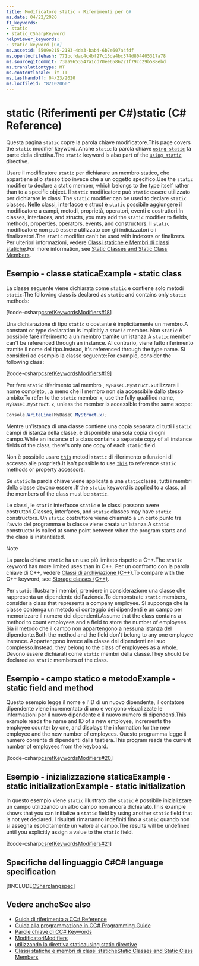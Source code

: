 ```yaml
---
title: Modificatore static - Riferimenti per C#
ms.date: 04/22/2020
f1_keywords:
- static
- static_CSharpKeyword
helpviewer_keywords:
- static keyword [C#]
ms.assetid: 5509e215-2183-4da3-bab4-6b7e607a4fdf
ms.openlocfilehash: 771bcfdac4c4bf27c15da4bc374d804405317a78
ms.sourcegitcommit: 73aa9653547a1cd70ee6586221f79cc29b588ebd
ms.translationtype: MT
ms.contentlocale: it-IT
ms.lasthandoff: 04/23/2020
ms.locfileid: "82102060"
---
```

# <a name="static-c-reference"></a><span data-ttu-id="47d7b-102">static (Riferimenti per C#)</span><span class="sxs-lookup"><span data-stu-id="47d7b-102">static (C# Reference)</span></span>

<span data-ttu-id="47d7b-103">Questa pagina `static` copre la parola chiave modificatore.</span><span class="sxs-lookup"><span data-stu-id="47d7b-103">This page covers the `static` modifier keyword.</span></span> <span data-ttu-id="47d7b-104">Anche `static` la parola chiave [`using static`](using-static.md) fa parte della direttiva.</span><span class="sxs-lookup"><span data-stu-id="47d7b-104">The `static` keyword is also part of the [`using static`](using-static.md) directive.</span></span>

<span data-ttu-id="47d7b-105">Usare il modificatore `static` per dichiarare un membro statico, che appartiene allo stesso tipo invece che a un oggetto specifico.</span><span class="sxs-lookup"><span data-stu-id="47d7b-105">Use the `static` modifier to declare a static member, which belongs to the type itself rather than to a specific object.</span></span> <span data-ttu-id="47d7b-106">Il `static` modificatore può `static` essere utilizzato per dichiarare le classi.</span><span class="sxs-lookup"><span data-stu-id="47d7b-106">The `static` modifier can be used to declare `static` classes.</span></span> <span data-ttu-id="47d7b-107">Nelle classi, interfacce e struct è `static` possibile aggiungere il modificatore a campi, metodi, proprietà, operatori, eventi e costruttori.</span><span class="sxs-lookup"><span data-stu-id="47d7b-107">In classes, interfaces, and structs, you may add the `static` modifier to fields, methods, properties, operators, events, and constructors.</span></span> <span data-ttu-id="47d7b-108">Il `static` modificatore non può essere utilizzato con gli indicizzatori o i finalizzatori.</span><span class="sxs-lookup"><span data-stu-id="47d7b-108">The `static` modifier can't be used with indexers or finalizers.</span></span> <span data-ttu-id="47d7b-109">Per ulteriori informazioni, vedere [Classi statiche e Membri di classi statiche](../../programming-guide/classes-and-structs/static-classes-and-static-class-members.md).</span><span class="sxs-lookup"><span data-stu-id="47d7b-109">For more information, see [Static Classes and Static Class Members](../../programming-guide/classes-and-structs/static-classes-and-static-class-members.md).</span></span>

## <a name="example---static-class"></a><span data-ttu-id="47d7b-110">Esempio - classe statica</span><span class="sxs-lookup"><span data-stu-id="47d7b-110">Example - static class</span></span>

<span data-ttu-id="47d7b-111">La classe seguente viene dichiarata come `static` e contiene solo metodi `static`:</span><span class="sxs-lookup"><span data-stu-id="47d7b-111">The following class is declared as `static` and contains only `static` methods:</span></span>

[!code-csharp[csrefKeywordsModifiers#18](~/samples/snippets/csharp/VS_Snippets_VBCSharp/csrefKeywordsModifiers/CS/csrefKeywordsModifiers.cs#18)]

<span data-ttu-id="47d7b-112">Una dichiarazione di tipo `static` o costante è implicitamente un membro.</span><span class="sxs-lookup"><span data-stu-id="47d7b-112">A constant or type declaration is implicitly a `static` member.</span></span> <span data-ttu-id="47d7b-113">Non `static` è possibile fare riferimento a un membro tramite un'istanza.</span><span class="sxs-lookup"><span data-stu-id="47d7b-113">A `static` member can't be referenced through an instance.</span></span> <span data-ttu-id="47d7b-114">Al contrario, viene fatto riferimento tramite il nome del tipo.</span><span class="sxs-lookup"><span data-stu-id="47d7b-114">Instead, it's referenced through the type name.</span></span> <span data-ttu-id="47d7b-115">Si consideri ad esempio la classe seguente:</span><span class="sxs-lookup"><span data-stu-id="47d7b-115">For example, consider the following class:</span></span>

[!code-csharp[csrefKeywordsModifiers#19](~/samples/snippets/csharp/VS_Snippets_VBCSharp/csrefKeywordsModifiers/CS/csrefKeywordsModifiers.cs#19)]

<span data-ttu-id="47d7b-116">Per fare `static` riferimento `x`al membro , `MyBaseC.MyStruct.x`utilizzare il nome completo, , a meno che il membro non sia accessibile dallo stesso ambito:</span><span class="sxs-lookup"><span data-stu-id="47d7b-116">To refer to the `static` member `x`, use the fully qualified name, `MyBaseC.MyStruct.x`, unless the member is accessible from the same scope:</span></span>

```csharp
Console.WriteLine(MyBaseC.MyStruct.x);
```

<span data-ttu-id="47d7b-117">Mentre un'istanza di una classe contiene una copia separata di tutti i `static` campi di istanza della classe, è disponibile una sola copia di ogni campo.</span><span class="sxs-lookup"><span data-stu-id="47d7b-117">While an instance of a class contains a separate copy of all instance fields of the class, there's only one copy of each `static` field.</span></span>

<span data-ttu-id="47d7b-118">Non è possibile usare [`this`](this.md) metodi `static` di riferimento o funzioni di accesso alle proprietà.</span><span class="sxs-lookup"><span data-stu-id="47d7b-118">It isn't possible to use [`this`](this.md) to reference `static` methods or property accessors.</span></span>

<span data-ttu-id="47d7b-119">Se `static` la parola chiave viene applicata a una `static`classe, tutti i membri della classe devono essere .</span><span class="sxs-lookup"><span data-stu-id="47d7b-119">If the `static` keyword is applied to a class, all the members of the class must be `static`.</span></span>

<span data-ttu-id="47d7b-120">Le classi, le `static` interfacce `static` e le classi possono avere costruttori.</span><span class="sxs-lookup"><span data-stu-id="47d7b-120">Classes, interfaces, and `static` classes may have `static` constructors.</span></span> <span data-ttu-id="47d7b-121">Un `static` costruttore viene chiamato a un certo punto tra l'avvio del programma e la classe viene creata un'istanza.</span><span class="sxs-lookup"><span data-stu-id="47d7b-121">A `static` constructor is called at some point between when the program starts and the class is instantiated.</span></span>

> [!NOTE]
> <span data-ttu-id="47d7b-122">La parola chiave `static` ha un uso più limitato rispetto a C++.</span><span class="sxs-lookup"><span data-stu-id="47d7b-122">The `static` keyword has more limited uses than in C++.</span></span> <span data-ttu-id="47d7b-123">Per un confronto con la parola chiave di C++, vedere [Classi di archiviazione (C++)](/cpp/cpp/storage-classes-cpp#static).</span><span class="sxs-lookup"><span data-stu-id="47d7b-123">To compare with the C++ keyword, see [Storage classes (C++)](/cpp/cpp/storage-classes-cpp#static).</span></span>

<span data-ttu-id="47d7b-124">Per `static` illustrare i membri, prendere in considerazione una classe che rappresenta un dipendente dell'azienda.</span><span class="sxs-lookup"><span data-stu-id="47d7b-124">To demonstrate `static` members, consider a class that represents a company employee.</span></span> <span data-ttu-id="47d7b-125">Si supponga che la classe contenga un metodo di conteggio dei dipendenti e un campo per memorizzare il numero dei dipendenti.</span><span class="sxs-lookup"><span data-stu-id="47d7b-125">Assume that the class contains a method to count employees and a field to store the number of employees.</span></span> <span data-ttu-id="47d7b-126">Sia il metodo che il campo non appartengono a nessuna istanza del dipendente.</span><span class="sxs-lookup"><span data-stu-id="47d7b-126">Both the method and the field don't belong to any one employee instance.</span></span> <span data-ttu-id="47d7b-127">Appartengono invece alla classe dei dipendenti nel suo complesso.</span><span class="sxs-lookup"><span data-stu-id="47d7b-127">Instead, they belong to the class of employees as a whole.</span></span> <span data-ttu-id="47d7b-128">Devono essere dichiarati come `static` membri della classe.</span><span class="sxs-lookup"><span data-stu-id="47d7b-128">They should be declared as `static` members of the class.</span></span>

## <a name="example---static-field-and-method"></a><span data-ttu-id="47d7b-129">Esempio - campo statico e metodo</span><span class="sxs-lookup"><span data-stu-id="47d7b-129">Example - static field and method</span></span>

<span data-ttu-id="47d7b-130">Questo esempio legge il nome e l'ID di un nuovo dipendente, il contatore dipendente viene incrementato di uno e vengono visualizzate le informazioni per il nuovo dipendente e il nuovo numero di dipendenti.</span><span class="sxs-lookup"><span data-stu-id="47d7b-130">This example reads the name and ID of a new employee, increments the employee counter by one, and displays the information for the new employee and the new number of employees.</span></span> <span data-ttu-id="47d7b-131">Questo programma legge il numero corrente di dipendenti dalla tastiera.</span><span class="sxs-lookup"><span data-stu-id="47d7b-131">This program reads the current number of employees from the keyboard.</span></span>

[!code-csharp[csrefKeywordsModifiers#20](~/samples/snippets/csharp/VS_Snippets_VBCSharp/csrefKeywordsModifiers/CS/csrefKeywordsModifiers.cs#20)]  

## <a name="example---static-initialization"></a><span data-ttu-id="47d7b-132">Esempio - inizializzazione staticaExample - static initialization</span><span class="sxs-lookup"><span data-stu-id="47d7b-132">Example - static initialization</span></span>

<span data-ttu-id="47d7b-133">In questo esempio viene `static` illustrato che `static` è possibile inizializzare un campo utilizzando un altro campo non ancora dichiarato.</span><span class="sxs-lookup"><span data-stu-id="47d7b-133">This example shows that you can initialize a `static` field by using another `static` field that is not yet declared.</span></span> <span data-ttu-id="47d7b-134">I risultati rimarranno indefiniti fino a `static` quando non si assegna esplicitamente un valore al campo.</span><span class="sxs-lookup"><span data-stu-id="47d7b-134">The results will be undefined until you explicitly assign a value to the `static` field.</span></span>

[!code-csharp[csrefKeywordsModifiers#21](~/samples/snippets/csharp/VS_Snippets_VBCSharp/csrefKeywordsModifiers/CS/csrefKeywordsModifiers.cs#21)]  

## <a name="c-language-specification"></a><span data-ttu-id="47d7b-135">Specifiche del linguaggio C#</span><span class="sxs-lookup"><span data-stu-id="47d7b-135">C# language specification</span></span>

[!INCLUDE[CSharplangspec](~/includes/csharplangspec-md.md)]

## <a name="see-also"></a><span data-ttu-id="47d7b-136">Vedere anche</span><span class="sxs-lookup"><span data-stu-id="47d7b-136">See also</span></span>

- [<span data-ttu-id="47d7b-137">Guida di riferimento a C</span><span class="sxs-lookup"><span data-stu-id="47d7b-137">C# Reference</span></span>](../index.md)
- [<span data-ttu-id="47d7b-138">Guida alla programmazione in C</span><span class="sxs-lookup"><span data-stu-id="47d7b-138">C# Programming Guide</span></span>](../../programming-guide/index.md)
- [<span data-ttu-id="47d7b-139">Parole chiave di C</span><span class="sxs-lookup"><span data-stu-id="47d7b-139">C# Keywords</span></span>](index.md)
- [<span data-ttu-id="47d7b-140">Modificatori</span><span class="sxs-lookup"><span data-stu-id="47d7b-140">Modifiers</span></span>](index.md)
- [<span data-ttu-id="47d7b-141">utilizzando la direttiva statica</span><span class="sxs-lookup"><span data-stu-id="47d7b-141">using static directive</span></span>](using-static.md)
- [<span data-ttu-id="47d7b-142">Classi statiche e membri di classi statiche</span><span class="sxs-lookup"><span data-stu-id="47d7b-142">Static Classes and Static Class Members</span></span>](../../programming-guide/classes-and-structs/static-classes-and-static-class-members.md)
